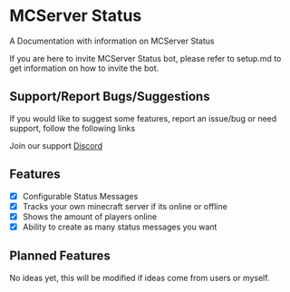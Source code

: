 # MCServer Status

A Documentation with information on MCServer Status

If you are here to invite MCServer Status bot, please refer to setup.md to get information on how to invite the bot.

## Support/Report Bugs/Suggestions

If you would like to suggest some features, report an issue/bug or need support, follow the following links

Join our support [Discord](https://discord.gg/jWFB56RqUN)

## Features

* [x] Configurable Status Messages
* [x] Tracks your own minecraft server if its online or offline
* [x] Shows the amount of players online
* [x] Ability to create as many status messages you want

## Planned Features

No ideas yet, this will be modified if ideas come from users or myself.
